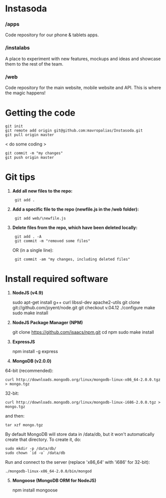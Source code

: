 Instasoda
=========

### /apps
Code repository for our phone & tablets apps.

### /instalabs
A place to experiment with new features, mockups and ideas and showcase them to the rest of the team.

### /web
Code repository for the main website, mobile website and API. This is where the magic happens!


Getting the code
================

	git init
	git remote add origin git@github.com:mavropalias/Instasoda.git
	git pull origin master

< do some coding >

	git commit -m "my changes"
	git push origin master


Git tips
========

1. **Add all new files to the repo:**
	
		git add .

2. **Add a specific file to the repo (newfile.js in the /web folder):**
	
		git add web/\newfile.js
	
3. **Delete files from the repo, which have been deleted locally:**
	
		git add . -A 
		git commit -m "removed some files"
	
	OR (in a single line):
	
		git commit -am "my changes, including deleted files"
		
		
Install required software
=========================

1. **NodeJS (v4.9)**

	sudo apt-get install g++ curl libssl-dev apache2-utils
	git clone git://github.com/joyent/node.git
	git checkout v.04.12
	./configure
	make
	sudo make install
	
2. **NodeJS Package Manager (NPM)**

	git clone https://github.com/isaacs/npm.git
	cd npm
	sudo make install

3. **ExpressJS**

	npm install -g express	
	
4. **MongoDB (v2.0.0)**

64-bit (recommended):

	curl http://downloads.mongodb.org/linux/mongodb-linux-x86_64-2.0.0.tgz > mongo.tgz

32-bit:

	curl http://downloads.mongodb.org/linux/mongodb-linux-i686-2.0.0.tgz > mongo.tgz

and then:

	tar xzf mongo.tgz

By default MongoDB will store data in /data/db, but it won't automatically create that directory. To create it, do:

	sudo mkdir -p /data/db/
	sudo chown `id -u` /data/db

Run and connect to the server (replace 'x86_64' with 'i686' for 32-bit):

	./mongodb-linux-x86_64-2.0.0/bin/mongod

5. **Mongoose (MongoDB ORM for NodeJS)**

	npm install mongoose
	
	
	
	